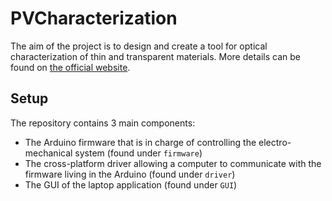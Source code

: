 # PVCharacterization

The aim of the project is to design and create a tool for optical characterization of thin and transparent materials. More details can be found on [the official website](http://www.sensorica.co/home/what-we-do/projects/pv-characterization).

## Setup
The repository contains 3 main components:

* The Arduino firmware that is in charge of controlling the electro-mechanical system (found under `firmware`)
* The cross-platform driver allowing a computer to communicate with the firmware living in the Arduino (found under `driver`)
* The GUI of the laptop application (found under `GUI`)
